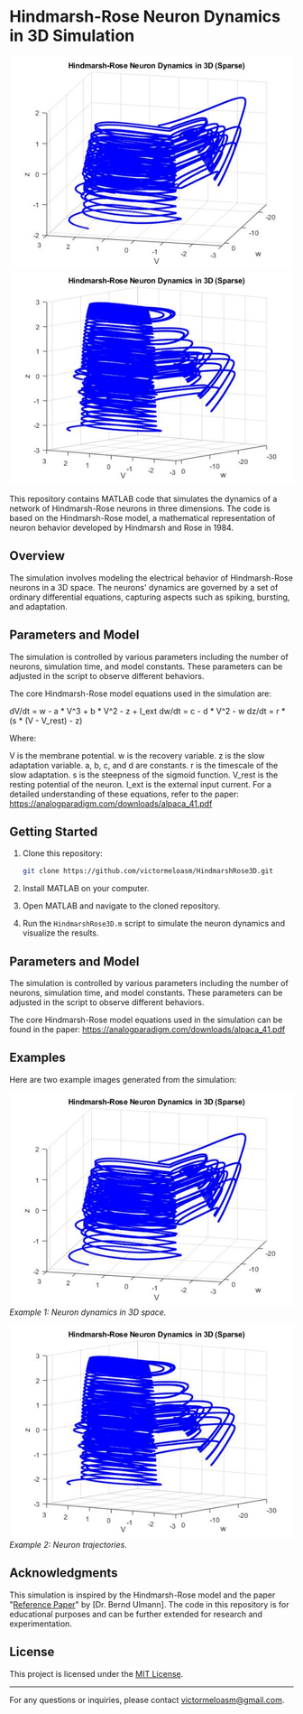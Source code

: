 # Hindmarsh-Rose Neuron Dynamics in 3D Simulation

![Example 1](example1.jpg)
![Example 2](example2.jpg)

This repository contains MATLAB code that simulates the dynamics of a network of Hindmarsh-Rose neurons in three dimensions. The code is based on the Hindmarsh-Rose model, a mathematical representation of neuron behavior developed by Hindmarsh and Rose in 1984.

## Overview

The simulation involves modeling the electrical behavior of Hindmarsh-Rose neurons in a 3D space. The neurons' dynamics are governed by a set of ordinary differential equations, capturing aspects such as spiking, bursting, and adaptation.
## Parameters and Model

The simulation is controlled by various parameters including the number of neurons, simulation time, and model constants. These parameters can be adjusted in the script to observe different behaviors.

The core Hindmarsh-Rose model equations used in the simulation are:

dV/dt = w - a * V^3 + b * V^2 - z + I_ext
dw/dt = c - d * V^2 - w
dz/dt = r * (s * (V - V_rest) - z)

Where:

V is the membrane potential.
w is the recovery variable.
z is the slow adaptation variable.
a, b, c, and d are constants.
r is the timescale of the slow adaptation.
s is the steepness of the sigmoid function.
V_rest is the resting potential of the neuron.
I_ext is the external input current.
For a detailed understanding of these equations, refer to the paper: https://analogparadigm.com/downloads/alpaca_41.pdf

## Getting Started

1. Clone this repository:

   ```bash
   git clone https://github.com/victormeloasm/HindmarshRose3D.git
   ```

2. Install MATLAB on your computer.

3. Open MATLAB and navigate to the cloned repository.

4. Run the `HindmarshRose3D.m` script to simulate the neuron dynamics and visualize the results.

## Parameters and Model

The simulation is controlled by various parameters including the number of neurons, simulation time, and model constants. These parameters can be adjusted in the script to observe different behaviors.

The core Hindmarsh-Rose model equations used in the simulation can be found in the paper: https://analogparadigm.com/downloads/alpaca_41.pdf

## Examples

Here are two example images generated from the simulation:

![Example 1](example1.jpg)
*Example 1: Neuron dynamics in 3D space.*

![Example 2](example2.jpg)
*Example 2: Neuron trajectories.*

## Acknowledgments

This simulation is inspired by the Hindmarsh-Rose model and the paper "[Reference Paper](https://analogparadigm.com/downloads/alpaca_41.pdf)" by [Dr. Bernd Ulmann]. The code in this repository is for educational purposes and can be further extended for research and experimentation.

## License

This project is licensed under the [MIT License](LICENSE).

---
For any questions or inquiries, please contact victormeloasm@gmail.com.
